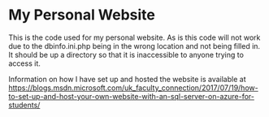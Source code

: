 # My Personal Website
This is the code used for my personal website. As is this code will not work due to the dbinfo.ini.php being in the wrong location and not being filled in. It should be up a directory so that it is inaccessible to anyone trying to access it. 

Information on how I have set up and hosted the website is available at https://blogs.msdn.microsoft.com/uk_faculty_connection/2017/07/19/how-to-set-up-and-host-your-own-website-with-an-sql-server-on-azure-for-students/
